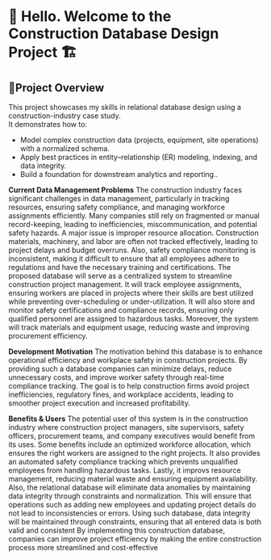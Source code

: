 # :wave: Hello. Welcome to the Construction Database Design Project :building_construction:

## :bookmark_tabs:Project Overview

This project showcases my skills in relational database design using a construction-industry case study.  
It demonstrates how to:
- Model complex construction data (projects, equipment, site operations) with a normalized schema.
- Apply best practices in entity–relationship (ER) modeling, indexing, and data integrity.
- Build a foundation for downstream analytics and reporting..
    
**Current Data Management Problems**
The construction industry faces significant challenges in data management, particularly in tracking resources, ensuring safety compliance, and managing workforce assignments efficiently. Many companies still rely on fragmented or manual record-keeping, leading to inefficiencies, miscommunication, and potential safety hazards. A major issue is improper resource allocation. Construction materials, machinery, and labor are often not tracked effectively, leading to project delays and budget overruns. Also, safety compliance monitoring is inconsistent, making it difficult to ensure that all employees adhere to regulations and have the necessary training and certifications. The proposed database will serve as a centralized system to streamline construction project management. It will track employee assignments, ensuring workers are placed in projects where their skills are best utilized while preventing over-scheduling or under-utilization. It will also store and monitor safety certifications and compliance records, ensuring only qualified personnel are assigned to hazardous tasks. Moreover, the system will track materials and equipment usage, reducing waste and improving procurement efficiency.

**Development Motivation**
The motivation behind this database is to enhance operational efficiency and workplace safety in construction projects. By providing such a database companies can minimize delays, reduce unnecessary costs, and improve worker safety through real-time compliance tracking. The goal is to help construction firms avoid project inefficiencies, regulatory fines, and workplace accidents, leading to smoother project execution and increased profitability.

**Benefits & Users**
The potential user of this system is in the construction industry where construction project managers, site supervisors, safety officers, procurement teams, and company executives would benefit from its uses. Some benefits include an optimized workforce allocation, which ensures the right workers are assigned to the right projects. It also provides an automated safety compliance tracking which prevents unqualified employees from handling hazardous tasks. Lastly, it improvs resource management, reducing material waste and ensuring equipment availability. Also, the relational database will eliminate data anomalies by maintaining data integrity through constraints and normalization. This will ensure that operations such as adding new employees and updating project details do not lead to inconsistencies or errors. Using such database, data integrity will be maintained through constraints, ensuring that all entered data is both valid and consistent By implementing this construction database, companies can improve project efficiency by making the entire construction process more streamlined and cost-effective
